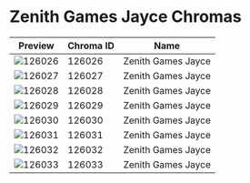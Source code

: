 # Zenith Games Jayce Chromas

| Preview | Chroma ID | Name |
|---------|-----------|------|
| ![126026](https://raw.communitydragon.org/latest/plugins/rcp-be-lol-game-data/global/default/v1/champion-chroma-images/126/126026.png) | 126026 | Zenith Games Jayce |
| ![126027](https://raw.communitydragon.org/latest/plugins/rcp-be-lol-game-data/global/default/v1/champion-chroma-images/126/126027.png) | 126027 | Zenith Games Jayce |
| ![126028](https://raw.communitydragon.org/latest/plugins/rcp-be-lol-game-data/global/default/v1/champion-chroma-images/126/126028.png) | 126028 | Zenith Games Jayce |
| ![126029](https://raw.communitydragon.org/latest/plugins/rcp-be-lol-game-data/global/default/v1/champion-chroma-images/126/126029.png) | 126029 | Zenith Games Jayce |
| ![126030](https://raw.communitydragon.org/latest/plugins/rcp-be-lol-game-data/global/default/v1/champion-chroma-images/126/126030.png) | 126030 | Zenith Games Jayce |
| ![126031](https://raw.communitydragon.org/latest/plugins/rcp-be-lol-game-data/global/default/v1/champion-chroma-images/126/126031.png) | 126031 | Zenith Games Jayce |
| ![126032](https://raw.communitydragon.org/latest/plugins/rcp-be-lol-game-data/global/default/v1/champion-chroma-images/126/126032.png) | 126032 | Zenith Games Jayce |
| ![126033](https://raw.communitydragon.org/latest/plugins/rcp-be-lol-game-data/global/default/v1/champion-chroma-images/126/126033.png) | 126033 | Zenith Games Jayce |
